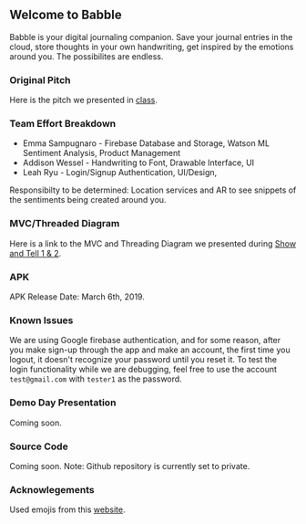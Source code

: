 ## Welcome to Babble

Babble is your digital journaling companion. Save your journal entries in the cloud, store thoughts in your own handwriting, get inspired by the emotions around you. The possibilites are endless.

### Original Pitch
Here is the pitch we presented in [class](https://docs.google.com/presentation/d/1AgNdRpJ33MOCTNdOaCXMMCWwGBiSXf-ggASJ9gaZj_Q/edit?usp=sharing).

### Team Effort Breakdown
* Emma Sampugnaro - Firebase Database and Storage, Watson ML Sentiment Analysis, Product Management
* Addison Wessel - Handwriting to Font, Drawable Interface, UI
* Leah Ryu - Login/Signup Authentication, UI/Design, 

Responsibilty to be determined: Location services and AR to see snippets of the sentiments being created around you.

### MVC/Threaded Diagram
Here is a link to the MVC and Threading Diagram we presented during [Show and Tell 1 & 2](https://docs.google.com/presentation/d/1ejdROAu_Ms1Mu4eX_bIxM7x1S3fD2zbaiAfkCbGuQMg/edit?usp=sharing).

### APK
APK Release Date: March 6th, 2019. 

### Known Issues
We are using Google firebase authentication, and for some reason, after you make sign-up through the app and make an account, the first time you logout, it doesn't recognize your password until you reset it. To test the login functionality while we are debugging, feel free to use the account `test@gmail.com` with `tester1` as the password.

### Demo Day Presentation
Coming soon.

### Source Code
Coming soon. Note: Github repository is currently set to private.

### Acknowlegements
Used emojis from this [website](https://icons8.com/icon/pack/emoji/emoji).

